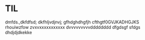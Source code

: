 # TIL
dmfds.,dkfdfsd;
dkfhljvdjnvj;
gfhdghdhgfjh
cfthgtf0GVJKADHGJKS
rhouiwzfow
zvxvxxxxxxxxxxx
dvvvvvvvvvdddddddd
dfgdsgf
sfdgs
dhdjdjdkekke
